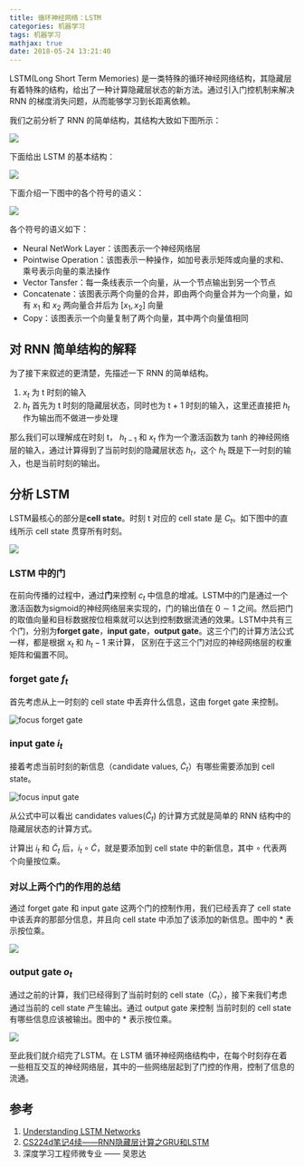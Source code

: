 ```yaml
---
title: 循环神经网络：LSTM
categories: 机器学习
tags: 机器学习
mathjax: true
date: 2018-05-24 13:21:40
---
```


LSTM(Long Short Term Memories) 是一类特殊的循环神经网络结构，其隐藏层有着特殊的结构，给出了一种计算隐藏层状态的新方法。通过引入门控机制来解决 RNN 的梯度消失问题，从而能够学习到长距离依赖。

我们之前分析了 RNN 的简单结构，其结构大致如下图所示：

![](/img/lstm1.png)

下面给出 LSTM 的基本结构：

![](/img/lstm2.png)

下面介绍一下图中的各个符号的语义：

![](/img/lstm3.png)

各个符号的语义如下：
- Neural NetWork Layer：该图表示一个神经网络层
- Pointwise Operation：该图表示一种操作，如加号表示矩阵或向量的求和、乘号表示向量的乘法操作
- Vector Tansfer：每一条线表示一个向量，从一个节点输出到另一个节点
- Concatenate：该图表示两个向量的合并，即由两个向量合并为一个向量，如有 $x_1$ 和 $x_2$ 两向量合并后为 $[x_1,x_2]$ 向量
- Copy：该图表示一个向量复制了两个向量，其中两个向量值相同

## 对 RNN 简单结构的解释

为了接下来叙述的更清楚，先描述一下 RNN 的简单结构。
1. $x_t$ 为 t 时刻的输入
2. $h_t$ 首先为 t 时刻的隐藏层状态，同时也为 t + 1 时刻的输入，这里还直接把 $h_t$ 作为输出而不做进一步处理

那么我们可以理解成在时刻 t， $h_{t-1}$ 和 $x_t$ 作为一个激活函数为 tanh 的神经网络层的输入，通过计算得到了当前时刻的隐藏层状态 $h_t$，这个 $h_t$ 既是下一时刻的输入，也是当前时刻的输出。

## 分析 LSTM

LSTM最核心的部分是**cell state**。时刻 t 对应的 cell state 是 $C_t$。如下图中的直线所示 cell state 贯穿所有时刻。

![](/img/lstm4.png)

### LSTM 中的门

在前向传播的过程中，通过**门**来控制 $c_t$ 中信息的增减。LSTM中的门是通过一个激活函数为sigmoid的神经网络层来实现的，门的输出值在 $0 \sim 1$ 之间。然后把门的取值向量和目标数据按位相乘就可以达到控制数据流通的效果。LSTM中共有三个门，分别为**forget gate**，**input gate**，**output gate**。这三个门的计算方法公式一样，都是根据 $x_t$ 和 $h_t−1$ 来计算， 区别在于这三个门对应的神经网络层的权重矩阵和偏置不同。

### forget gate $f_t$

首先考虑从上一时刻的 cell state 中丢弃什么信息，这由 forget gate 来控制。

![focus forget gate](/img/lstm5.png)

### input gate $i_t$

接着考虑当前时刻的新信息（candidate values, $\widetilde{C}_t$）有哪些需要添加到 cell state。

![focus input gate](/img/lstm6.png)

从公式中可以看出 candidates values($\widetilde{C}_t$) 的计算方式就是简单的 RNN 结构中的隐藏层状态的计算方式。

计算出 $i_t$ 和 $\widetilde{C}_t$ 后，$i_t \circ \widetilde{C}$，就是要添加到 cell state 中的新信息，其中 $\circ$ 代表两个向量按位乘。

### 对以上两个门的作用的总结

通过 forget gate 和 input gate 这两个门的控制作用，我们已经丢弃了 cell state 中该丢弃的那部分信息，并且向 cell state 中添加了该添加的新信息。图中的 $*$ 表示按位乘。

![](/img/lstm7.png)

### output gate $o_t$

通过之前的计算，我们已经得到了当前时刻的 cell state（$C_t$），接下来我们考虑通过当前的 cell state 产生输出。通过 output gate 来控制 当前时刻的 cell state 有哪些信息应该被输出。图中的 $*$ 表示按位乘。

![](/img/lstm8.png)


至此我们就介绍完了LSTM。在 LSTM 循环神经网络结构中，在每个时刻存在着一些相互交互的神经网络层，其中的一些网络层起到了门控的作用，控制了信息的流通。

## 参考
1. [Understanding LSTM Networks](https://colah.github.io/posts/2015-08-Understanding-LSTMs/)
2. [CS224d笔记4续——RNN隐藏层计算之GRU和LSTM](https://wugh.github.io/posts/2016/03/cs224d-notes4-recurrent-neural-networks-continue/)
3. 深度学习工程师微专业 —— 吴恩达

